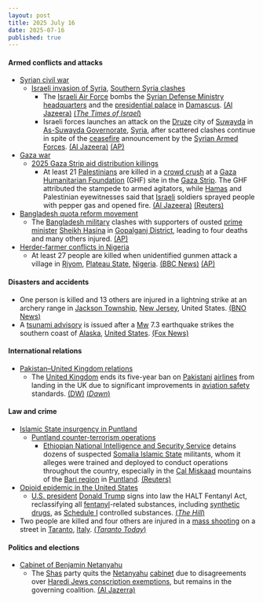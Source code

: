 ```yaml
---
layout: post
title: 2025 July 16
date: 2025-07-16
published: true
---
```



#### Armed conflicts and attacks

* [Syrian civil war](https://en.wikipedia.org/wiki/Syrian_civil_war#Fall_of_the_Assad_regime,_transitional_government_(2024%E2%80%93present) "Syrian civil war")
  * [Israeli invasion of Syria](https://en.wikipedia.org/wiki/Israeli_invasion_of_Syria_%282024%E2%80%93present%29 "Israeli invasion of Syria (2024–present)"), [Southern Syria clashes](https://en.wikipedia.org/wiki/Southern_Syria_clashes_%28July_2025%E2%80%93present%29 "Southern Syria clashes (July 2025–present)")
    * The [Israeli Air Force](https://en.wikipedia.org/wiki/Israeli_Air_Force "Israeli Air Force") bombs the [Syrian Defense Ministry headquarters](https://en.wikipedia.org/wiki/Hay%27at_al-Arkan "Hay'at al-Arkan") and the [presidential palace](https://en.wikipedia.org/wiki/Presidential_Palace%2C_Damascus "Presidential Palace, Damascus") in [Damascus](https://en.wikipedia.org/wiki/Damascus "Damascus"). [(Al Jazeera)](https://www.aljazeera.com/news/liveblog/2025/7/16/live-israel-bombs-gaza-syria-as-alarm-grows-over-malnourished-children) [(*The Times of Israel*)](https://www.timesofisrael.com/liveblog_entry/israeli-strike-reported-on-syrias-presidential-palace/)
    * Israeli forces launches an attack on the [Druze](https://en.wikipedia.org/wiki/Druze_in_Syria "Druze in Syria") city of [Suwayda](https://en.wikipedia.org/wiki/Suwayda "Suwayda") in [As-Suwayda Governorate](https://en.wikipedia.org/wiki/As-Suwayda_Governorate "As-Suwayda Governorate"), [Syria](https://en.wikipedia.org/wiki/Syria "Syria"), after scattered clashes continue in spite of the [ceasefire](https://en.wikipedia.org/wiki/Ceasefire "Ceasefire") announcement by the [Syrian Armed Forces](https://en.wikipedia.org/wiki/Syrian_Armed_Forces "Syrian Armed Forces"). [(Al Jazeera)](https://www.aljazeera.com/news/2025/7/16/israel-bombs-syrias-druze-city-of-suwayda-hours-after-ceasefire) [(AP)](https://apnews.com/article/syria-druze-clashes-sweida-44585d1d58ddcdd224e9573ca94767b0)
* [Gaza war](https://en.wikipedia.org/wiki/Gaza_war "Gaza war")
  * [2025 Gaza Strip aid distribution killings](https://en.wikipedia.org/wiki/2025_Gaza_Strip_aid_distribution_killings "2025 Gaza Strip aid distribution killings")
    * At least 21 [Palestinians](https://en.wikipedia.org/wiki/Palestinians "Palestinians") are killed in a [crowd crush](https://en.wikipedia.org/wiki/Human_stampede "Human stampede") at a [Gaza Humanitarian Foundation](https://en.wikipedia.org/wiki/Gaza_Humanitarian_Foundation "Gaza Humanitarian Foundation") (GHF) site in the [Gaza Strip](https://en.wikipedia.org/wiki/Gaza_Strip "Gaza Strip"). The GHF attributed the stampede to armed agitators, while [Hamas](https://en.wikipedia.org/wiki/Hamas "Hamas") and Palestinian eyewitnesses said that [Israeli](https://en.wikipedia.org/wiki/Israel "Israel") soldiers sprayed people with pepper gas and opened fire. [(Al Jazeera)](https://www.aljazeera.com/news/2025/7/16/at-least-21-people-killed-in-stampede-suffocation-at-ghf-site-in-gaza) [(Reuters)](https://www.reuters.com/world/middle-east/us-backed-gaza-humanitarian-foundation-says-20-people-killed-crush-2025-07-16/)
* [Bangladesh quota reform movement](https://en.wikipedia.org/wiki/Bangladesh_quota_reform_movement "Bangladesh quota reform movement")
  * The [Bangladesh military](https://en.wikipedia.org/wiki/Bangladesh_Armed_Forces "Bangladesh Armed Forces") clashes with supporters of ousted [prime minister](https://en.wikipedia.org/wiki/Prime_Minister_of_Bangladesh "Prime Minister of Bangladesh") [Sheikh Hasina](https://en.wikipedia.org/wiki/Sheikh_Hasina "Sheikh Hasina") in [Gopalganj District](https://en.wikipedia.org/wiki/Gopalganj_District%2C_Bangladesh "Gopalganj District, Bangladesh"), leading to four deaths and many others injured. [(AP)](https://apnews.com/article/bangladesh-clashes-hasina-students-1e58562a6c9e766c760af9b577189504)
* [Herder-farmer conflicts in Nigeria](https://en.wikipedia.org/wiki/Herder-farmer_conflicts_in_Nigeria "Herder-farmer conflicts in Nigeria")
  * At least 27 people are killed when unidentified gunmen attack a village in [Riyom](https://en.wikipedia.org/wiki/Riyom "Riyom"), [Plateau State](https://en.wikipedia.org/wiki/Plateau_State "Plateau State"), [Nigeria](https://en.wikipedia.org/wiki/Nigeria "Nigeria"). [(BBC News)](https://www.bbc.com/pidgin/articles/cvg8m7rjy51o) [(AP)](https://apnews.com/article/nigeria-attack-gunmen-6fc2ceb4775a56e6219295e53dbec8ed)

#### Disasters and accidents

* One person is killed and 13 others are injured in a lightning strike at an archery range in [Jackson Township](https://en.wikipedia.org/wiki/Jackson_Township%2C_New_Jersey "Jackson Township, New Jersey"), [New Jersey](https://en.wikipedia.org/wiki/New_Jersey "New Jersey"), United States. [(BNO News)](https://bnonews.com/index.php/2025/07/1-dead-13-injured-after-lightning-strike-at-new-jersey-archery-range/#google_vignette)
* A [tsunami advisory](https://en.wikipedia.org/wiki/Tsunami_advisory "Tsunami advisory") is issued after a [Mw](https://en.wikipedia.org/wiki/Richter_scale "Richter scale") 7.3 earthquake strikes the southern coast of [Alaska](https://en.wikipedia.org/wiki/Alaska "Alaska"), [United States](https://en.wikipedia.org/wiki/United_States "United States"). [(Fox News)](https://www.fox5atlanta.com/news/alaska-tsunami-warning-earthquake)

#### International relations

* [Pakistan–United Kingdom relations](https://en.wikipedia.org/wiki/Pakistan%E2%80%93United_Kingdom_relations "Pakistan–United Kingdom relations")
  * The [United Kingdom](https://en.wikipedia.org/wiki/United_Kingdom "United Kingdom") ends its five-year ban on [Pakistani](https://en.wikipedia.org/wiki/Pakistan "Pakistan") [airlines](https://en.wikipedia.org/wiki/List_of_airlines_of_Pakistan "List of airlines of Pakistan") from landing in the UK due to significant improvements in [aviation safety](https://en.wikipedia.org/wiki/Aviation_safety "Aviation safety") standards. [(DW)](https://www.dw.com/en/uk-lifts-five-year-ban-on-pakistani-airlines/a-73294769) [(*Dawn*)](https://www.dawn.com/news/1924570)

#### Law and crime

* [Islamic State insurgency in Puntland](https://en.wikipedia.org/wiki/Islamic_State_insurgency_in_Puntland "Islamic State insurgency in Puntland")
  * [Puntland counter-terrorism operations](https://en.wikipedia.org/wiki/Puntland_counter-terrorism_operations "Puntland counter-terrorism operations")
    * [Ethiopian National Intelligence and Security Service](https://en.wikipedia.org/wiki/National_Intelligence_and_Security_Service "National Intelligence and Security Service") detains dozens of suspected [Somalia Islamic State](https://en.wikipedia.org/wiki/Islamic_State_%E2%80%93_Somalia_Province "Islamic State – Somalia Province") militants, whom it alleges were trained and deployed to conduct operations throughout the country, especially in the [Cal Miskaad](https://en.wikipedia.org/wiki/Cal_Miskaad "Cal Miskaad") mountains of the [Bari region](https://en.wikipedia.org/wiki/Bari%2C_Somalia "Bari, Somalia") in [Puntland](https://en.wikipedia.org/wiki/Puntland "Puntland"). [(Reuters)](https://www.reuters.com/world/africa/ethiopia-arrests-dozens-suspected-islamic-state-militants-fana-broadcaster-2025-07-16/)
* [Opioid epidemic in the United States](https://en.wikipedia.org/wiki/Opioid_epidemic_in_the_United_States "Opioid epidemic in the United States")
  * [U.S. president](https://en.wikipedia.org/wiki/U.S._president "U.S. president") [Donald Trump](https://en.wikipedia.org/wiki/Donald_Trump "Donald Trump") signs into law the HALT Fentanyl Act, reclassifying all [fentanyl](https://en.wikipedia.org/wiki/Fentanyl "Fentanyl")-related substances, including [synthetic drugs](https://en.wikipedia.org/wiki/Synthetic_drug "Synthetic drug"), as [Schedule I](https://en.wikipedia.org/wiki/Controlled_Substances_Act#Schedule_I "Controlled Substances Act") controlled substances. [(*The Hill*)](https://thehill.com/homenews/administration/5404826-trump-signs-fentanyl-legislation/)
* Two people are killed and four others are injured in a [mass shooting](https://en.wikipedia.org/wiki/Mass_shooting "Mass shooting") on a street in [Taranto](https://en.wikipedia.org/wiki/Taranto "Taranto"), [Italy](https://en.wikipedia.org/wiki/Italy "Italy"). [(*Taranto Today*)](https://www.tarantotoday.it/cronaca/sparatoria-tamburi-forse-due-morti.html)

#### Politics and elections

* [Cabinet of Benjamin Netanyahu](https://en.wikipedia.org/wiki/Thirty-seventh_government_of_Israel "Thirty-seventh government of Israel")
  * The [Shas](https://en.wikipedia.org/wiki/Shas "Shas") party quits the [Netanyahu](https://en.wikipedia.org/wiki/Benjamin_Netanyahu "Benjamin Netanyahu") [cabinet](https://en.wikipedia.org/wiki/Thirty-seventh_government_of_Israel "Thirty-seventh government of Israel") due to disagreements over [Haredi Jews conscription exemptions](https://en.wikipedia.org/wiki/Exemption_from_military_service_in_Israel "Exemption from military service in Israel"), but remains in the governing coalition. [(Al Jazerra)](https://www.aljazeera.com/news/2025/7/16/israeli-ultra-orthodox-party-quits-government-as-netanyahu-loses-majority)
